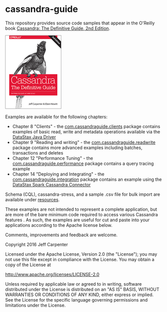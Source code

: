 # cassandra-guide
This repository provides source code samples that appear in the O'Reilly book [Cassandra: The Definitive Guide, 2nd Edition](http://shop.oreilly.com/product/0636920043041.do).

![Book Cover](cassandra-tdg.jpg)

Examples are available for the following chapters:

* Chapter 8 "Clients" - the [com.cassandraguide.clients](/cassandra-tdg/src/com/cassandraguide/clients) package contains examples of basic read, write and metadata operations available via the [DataStax Java Driver](https://github.com/datastax/java-driver)
* Chapter 9 "Reading and writing" - the [com.cassandraguide.readwrite](/cassandra-tdg/src/com/cassandraguide/readwrite) package contains more advanced examples including batches, transactions and deletes
* Chapter 12 "Performance Tuning" - the [com.cassandraguide.performance](/cassandra-tdg/src/com/cassandraguide/performance) package contains a query tracing example
* Chapter 14 "Deploying and Integrating" - the [com.cassandraguide.integration](/cassandra-tdg/src/com/cassandraguide/integration) package contains an example using the [DataStax Spark Cassandra Connector](https://github.com/datastax/spark-cassandra-connector)

Schema (CQL), cassandra-stress, and a sample .csv file for bulk import are available under [resources](/cassandra-tdg/resources).

These examples are not intended to represent a complete application, but are more of the bare minimum code required to access various Cassandra features . As such, the examples are useful for cut and paste into your applications according to the Apache license below.

Comments, improvements and feedback are welcome.

Copyright 2016 Jeff Carpenter

Licensed under the Apache License, Version 2.0 (the "License");
you may not use this file except in compliance with the License.
You may obtain a copy of the License at

http://www.apache.org/licenses/LICENSE-2.0

Unless required by applicable law or agreed to in writing, software
distributed under the License is distributed on an "AS IS" BASIS,
WITHOUT WARRANTIES OR CONDITIONS OF ANY KIND, either express or implied.
See the License for the specific language governing permissions and
limitations under the License.
